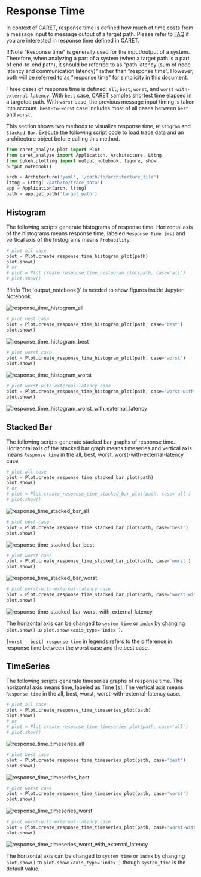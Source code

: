 # Response Time

In context of CARET, response time is defined how much of time costs from a message input to message output of a target path.
Please refer to [FAQ](../../faq/faq.md#how-response-time-is-calculated) if you are interested in response time defined in CARET.

<prettier-ignore-start>
!!!Note
    "Response time" is generally used for the input/output of a system.
    Therefore, when analyzing a part of a system (when a target path is a part of end-to-end path), it should be referred to as "path latency (sum of node latency and communication latency)" rather than "response time".
    However, both will be referred to as "response time" for simplicity in this document.
<prettier-ignore-end>

Three cases of response time is defined; `all`, `best`, `worst`, and `worst-with-external-latency`. With `best` case, CARET samples shortest time elapsed in a targeted path. With `worst` case, the previous message input timing is taken into account. `best-to-worst` case includes most of all cases between `best` and `worst`.

This section shows two methods to visualize response time, `Histogram` and `Stacked Bar`.
Execute the following script code to load trace data and an architecture object before calling this method.

```python
from caret_analyze.plot import Plot
from caret_analyze import Application, Architecture, Lttng
from bokeh.plotting import output_notebook, figure, show
output_notebook()

arch = Architecture('yaml', '/path/to/architecture_file')
lttng = Lttng('/path/to/trace_data')
app = Application(arch, lttng)
path = app.get_path('target_path')
```

## Histogram

The following scripts generate histograms of response time. Horizontal axis of the histograms means response time, labeled `Response Time [ms]` and vertical axis of the histograms means `Probability`.

```python
# plot all case
plot = Plot.create_response_time_histogram_plot(path)
plot.show()
# or
# plot = Plot.create_response_time_histogram_plot(path, case='all')
# plot.show()
```

<prettier-ignore-start>
!!!info
    The `output_notebook()` is needed to show figures inside Jupyter Notebook.
<prettier-ignore-end>

![response_time_histogram_all](../imgs/response_time_histogram_all.png)

```python
# plot best case
plot = Plot.create_response_time_histogram_plot(path, case='best')
plot.show()
```

![response_time_histogram_best](../imgs/response_time_histogram_best.png)

```python
# plot worst case
plot = Plot.create_response_time_histogram_plot(path, case='worst')
plot.show()
```

![response_time_histogram_worst](../imgs/response_time_histogram_worst.png)

```python
# plot worst-with-external-latency case
plot = Plot.create_response_time_histogram_plot(path, case='worst-with-external-latency')
plot.show()
```

![response_time_histogram_worst_with_external_latency](../imgs/response_time_histogram_worst_with_external_latency.png)

## Stacked Bar

The following scripts generate stacked bar graphs of response time.
Horizontal axis of the stacked bar graph means timeseries and vertical axis means `Response time` in the all, best, worst, worst-with-external-latency case.

```python
# plot all case
plot = Plot.create_response_time_stacked_bar_plot(path)
plot.show()
# or
# plot = Plot.create_response_time_stacked_bar_plot(path, case='all')
# plot.show()
```

![response_time_stacked_bar_all](../imgs/response_time_stacked_bar_all.png)

```python
# plot best case
plot = Plot.create_response_time_stacked_bar_plot(path, case='best')
plot.show()
```

![response_time_stacked_bar_best](../imgs/response_time_stacked_bar_best.png)

```python
# plot worst case
plot = Plot.create_response_time_stacked_bar_plot(path, case='worst')
plot.show()
```

![response_time_stacked_bar_worst](../imgs/response_time_stacked_bar_worst.png)

```python
# plot worst-with-external-latency case
plot = Plot.create_response_time_stacked_bar_plot(path, case='worst-with-external-latency')
plot.show()
```

![response_time_stacked_bar_worst_with_external_latency](../imgs/response_time_stacked_bar_worst_with_external_latency.png)

The horizontal axis can be changed to `system time` or `index` by changing `plot.show()` to `plot.show(xaxis_type='index')`.

`[worst - best] response time` in legends refers to the difference in response time between the worst case and the best case.

## TimeSeries

The following scripts generate timeseries graphs of response time. The horizontal axis means time, labeled as Time [s]. The vertical axis means `Response time` in the all, best, worst, worst-with-external-latency case.

```python
# plot all case
plot = Plot.create_response_time_timeseries_plot(path)
plot.show()
# or
# plot = Plot.create_response_time_timeseries_plot(path, case='all')
# plot.show()
```

![response_time_timeseries_all](../../imgs/response_time_timeseries_all.png)

```python
# plot best case
plot = Plot.create_response_time_timeseries_plot(path, case='best')
plot.show()
```

![response_time_timeseries_best](../../imgs/response_time_timeseries_best.png)

```python
# plot worst case
plot = Plot.create_response_time_timeseries_plot(path, case='worst')
plot.show()
```

![response_time_timeseries_worst](../../imgs/response_time_timeseries_worst.png)

```python
# plot worst-with-external-latency case
plot = Plot.create_response_time_timeseries_plot(path, case='worst-with-external-latency')
plot.show()
```

![response_time_timeseries_worst_with_external_latency](../../imgs/response_time_timeseries_worst_with_external_latency.png)

The horizontal axis can be changed to `system time` or `index` by changing `plot.show()` to `plot.show(xaxis_type='index')` though `system_time` is the default value.
